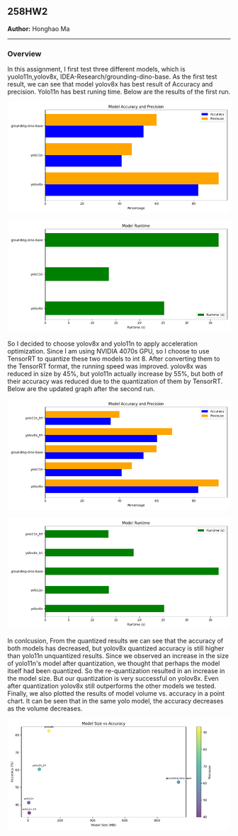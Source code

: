 ## 258HW2

**Author:** Honghao Ma

---

### Overview

In this assignment, I first test three different models, which is yuolo11n,yolov8x, IDEA-Research/grounding-dino-base. As the first test result, we can see that model yolov8x has best result of Accuracy and precision. Yolo11n has best runing time. Below are the results of the first run.

![Model Accracy and Precision](FirstResult/model_accuracy_precision.png)

![Model Run Time](FirstResult/model_runtime.png)

So I decided to choose yolov8x and yolo11n to apply acceleration optimization. Since I am using NVIDIA 4070s GPU, so I choose to use TensorRT to quantize these two models to int 8. After converting them to the TensorRT format, the running speed was improved. yolov8x was reduced in size by 45%, but yolo11n actually increase by 55%, but both of their accuracy was reduced due to the quantization of them by TensorRT. Below are the updated graph after the second run.

![Model Accracy and Precision](FinalResult/model_accuracy_precision.png)

![Model Run Time](FinalResult/model_runtime.png)

In conlcusion, From the quantized results we can see that the accuracy of both models has decreased, but yolov8x quantized accuracy is still higher than yolo11n unquantized results. Since we observed an increase in the size of yolo11n's model after quantization, we thought that perhaps the model itself had been quantized. So the re-quantization resulted in an increase in the model size. But our quantization is very successful on yolov8x. Even after quantization yolov8x still outperforms the other models we tested. Finally, we also plotted the results of model volume vs. accuracy in a point chart. It can be seen that in the same yolo model, the accuracy decreases as the volume decreases.

![Model size vs accuracy](FinalResult\model_size_vs_accuracy.png)
